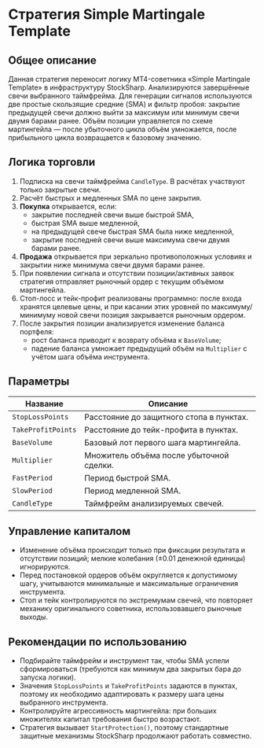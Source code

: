 # Стратегия Simple Martingale Template

## Общее описание
Данная стратегия переносит логику MT4-советника «Simple Martingale Template» в инфраструктуру StockSharp. Анализируются завершённые свечи выбранного таймфрейма. Для генерации сигналов используются две простые скользящие средние (SMA) и фильтр пробоя: закрытие предыдущей свечи должно выйти за максимум или минимум свечи двумя барами ранее. Объём позиции управляется по схеме мартингейла — после убыточного цикла объём умножается, после прибыльного цикла возвращается к базовому значению.

## Логика торговли
1. Подписка на свечи таймфрейма `CandleType`. В расчётах участвуют только закрытые свечи.
2. Расчёт быстрых и медленных SMA по цене закрытия.
3. **Покупка** открывается, если:
   - закрытие последней свечи выше быстрой SMA,
   - быстрая SMA выше медленной,
   - на предыдущей свече быстрая SMA была ниже медленной,
   - закрытие последней свечи выше максимума свечи двумя барами ранее.
4. **Продажа** открывается при зеркально противоположных условиях и закрытии ниже минимума свечи двумя барами ранее.
5. При появлении сигнала и отсутствии позиции/активных заявок стратегия отправляет рыночный ордер с текущим объёмом мартингейла.
6. Стоп-лосс и тейк-профит реализованы программно: после входа хранятся целевые цены, и при касании этих уровней по максимуму/минимуму новой свечи позиция закрывается рыночным ордером.
7. После закрытия позиции анализируется изменение баланса портфеля:
   - рост баланса приводит к возврату объёма к `BaseVolume`;
   - падение баланса умножает предыдущий объём на `Multiplier` с учётом шага объёма инструмента.

## Параметры
| Название | Описание |
| --- | --- |
| `StopLossPoints` | Расстояние до защитного стопа в пунктах. |
| `TakeProfitPoints` | Расстояние до тейк-профита в пунктах. |
| `BaseVolume` | Базовый лот первого шага мартингейла. |
| `Multiplier` | Множитель объёма после убыточной сделки. |
| `FastPeriod` | Период быстрой SMA. |
| `SlowPeriod` | Период медленной SMA. |
| `CandleType` | Таймфрейм анализируемых свечей. |

## Управление капиталом
- Изменение объёма происходит только при фиксации результата и отсутствии позиций; мелкие колебания (±0.01 денежной единицы) игнорируются.
- Перед постановкой ордеров объём округляется к допустимому шагу, учитываются минимальные и максимальные ограничения инструмента.
- Стоп и тейк контролируются по экстремумам свечей, что повторяет механику оригинального советника, использовавшего рыночные выходы.

## Рекомендации по использованию
- Подбирайте таймфрейм и инструмент так, чтобы SMA успели сформироваться (требуются как минимум два закрытых бара до запуска логики).
- Значения `StopLossPoints` и `TakeProfitPoints` задаются в пунктах, поэтому их необходимо адаптировать к размеру шага цены выбранного инструмента.
- Контролируйте агрессивность мартингейла: при больших множителях капитал требования быстро возрастают.
- Стратегия вызывает `StartProtection()`, поэтому стандартные защитные механизмы StockSharp продолжают работать совместно.
